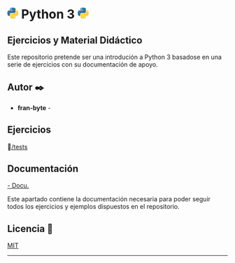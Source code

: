 # <img src="mdArchives/py.png"/> Python 3 <img src="mdArchives/py.png"/>
## Ejercicios y Material Didáctico

Este repositorio pretende ser una introdución a Python 3 basadose en una serie de ejercicios con su documentación de apoyo.
## Autor ✒️
* **fran-byte** -
## Ejercicios
:open_file_folder:[/tests](/tests)
## Documentación
[- Docu.](/documentation/mat.md)

Este apartado contiene la documentación necesaria para poder seguir todos los ejercicios y ejemplos dispuestos en el repositorio.
## Licencia 📄
[MIT](https://choosealicense.com/licenses/mit/)

---
